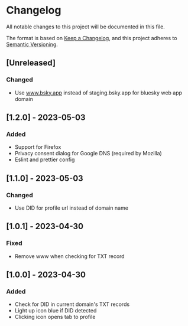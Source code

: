 <!-- markdownlint-disable MD024 -->

# Changelog

All notable changes to this project will be documented in this file.

The format is based on [Keep a Changelog](https://keepachangelog.com/en/1.0.0/),
and this project adheres to [Semantic Versioning](https://semver.org/spec/v2.0.0.html).

## [Unreleased]

### Changed

- Use www.bsky.app instead of staging.bsky.app for bluesky web app domain

## [1.2.0] - 2023-05-03

### Added

- Support for Firefox
- Privacy consent dialog for Google DNS (required by Mozilla)
- Eslint and prettier config

## [1.1.0] - 2023-05-03

### Changed

- Use DID for profile url instead of domain name

## [1.0.1] - 2023-04-30

### Fixed

- Remove www when checking for TXT record

## [1.0.0] - 2023-04-30

### Added

- Check for DID in current domain's TXT records
- Light up icon blue if DID detected
- Clicking icon opens tab to profile
